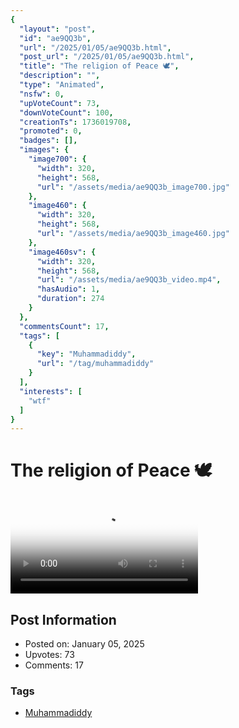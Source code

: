 ```yaml
---
{
  "layout": "post",
  "id": "ae9QQ3b",
  "url": "/2025/01/05/ae9QQ3b.html",
  "post_url": "/2025/01/05/ae9QQ3b.html",
  "title": "The religion of Peace 🕊️",
  "description": "",
  "type": "Animated",
  "nsfw": 0,
  "upVoteCount": 73,
  "downVoteCount": 100,
  "creationTs": 1736019708,
  "promoted": 0,
  "badges": [],
  "images": {
    "image700": {
      "width": 320,
      "height": 568,
      "url": "/assets/media/ae9QQ3b_image700.jpg"
    },
    "image460": {
      "width": 320,
      "height": 568,
      "url": "/assets/media/ae9QQ3b_image460.jpg"
    },
    "image460sv": {
      "width": 320,
      "height": 568,
      "url": "/assets/media/ae9QQ3b_video.mp4",
      "hasAudio": 1,
      "duration": 274
    }
  },
  "commentsCount": 17,
  "tags": [
    {
      "key": "Muhammadiddy",
      "url": "/tag/muhammadiddy"
    }
  ],
  "interests": [
    "wtf"
  ]
}
---
```


# The religion of Peace 🕊️

<video controls playsinline loop poster="/assets/media/ae9QQ3b_image460.jpg">
  <source src="/assets/media/ae9QQ3b_video.mp4" type="video/mp4">
  Your browser does not support the video tag.
</video>

## Post Information

- Posted on: January 05, 2025
- Upvotes: 73
- Comments: 17

### Tags

- [Muhammadiddy](/tag/Muhammadiddy)
